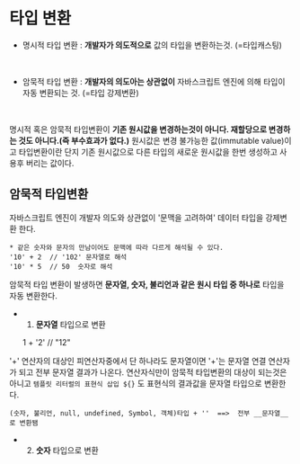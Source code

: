 타입 변환
===================

- 명시적 타입 변환 : __개발자가 의도적으로__ 값의 타입을 변환하는것. (=타입캐스팅)
<br/>

- 암묵적 타입 변환 : __개발자의 의도아는 상관없이__ 자바스크립트 엔진에 의해 타입이 자동 변환되는 것. (=타입 강제변환)
<br/>

명시적 혹은 암묵적 타입변환이 __기존 원시값을 변경하는것이 아니다. 재할당으로 변경하는 것도 아니다.(즉 부수효과가 없다.)__ 원시값은 변경 불가능한 값(immutable value)이고 타입변환이란 단지 기존 원시값으로 다른 타입의 새로운 원시값을 한번 생성하고 사용후 버리는 값이다.

## 암묵적 타입변환

자바스크립트 엔진이 개발자 의도와 상관없이 '문맥을 고려하여' 데이터 타입을 강제변환 한다.

    * 같은 숫자와 문자의 만남이어도 문맥에 따라 다르게 해석될 수 있다.
    '10' + 2  // '102' 문자열로 해석
    '10' * 5  // 50  숫자로 해석

암묵적 타입 변환이 발생하면 __문자열, 숫자, 불리언과 같은 원시 타입 중 하나로__ 타입을 자동 변환한다.

- 1. __문자열__ 타입으로 변환

    1 + '2' // "12"

'+' 연산자의 대상인 피연산자중에서 단 하나라도 문자열이면 '+'는 문자열 연결 연산자가 되고 전부 문자열 결과가 나온다.
연산자식만이 암묵적 타입변환의 대상이 되는것은 아니고 `템플릿 리터럴의 표현식 삽입 ${}` 도 표현식의 결과값을 문자열 타입으로 변환한다.

    (숫자, 불리언, null, undefined, Symbol, 객체)타입 + ''  ==>  전부 __문자열__ 로 변환됌

- 2. __숫자__ 타입으로 변환
